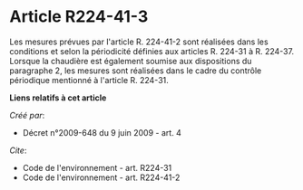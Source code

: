 # Article R224-41-3

Les mesures prévues par l'article R. 224-41-2 sont réalisées dans les conditions et selon la périodicité définies aux
articles R. 224-31 à R. 224-37. Lorsque la chaudière est également soumise aux dispositions du paragraphe 2, les mesures sont
réalisées dans le cadre du contrôle périodique mentionné à l'article R. 224-31.

**Liens relatifs à cet article**

_Créé par_:

  - Décret n°2009-648 du 9 juin 2009 - art. 4

_Cite_:

  - Code de l'environnement - art. R224-31
  - Code de l'environnement - art. R224-41-2
